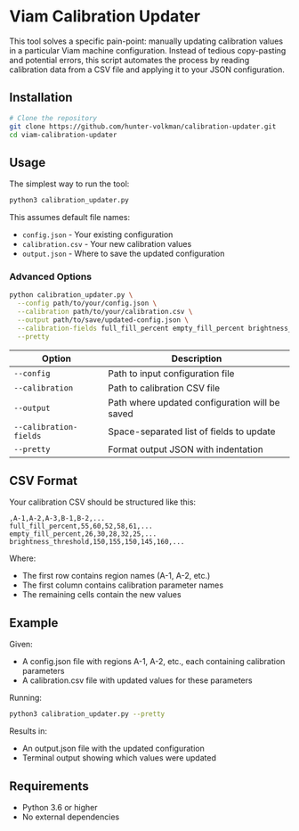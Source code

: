 # Viam Calibration Updater

This tool solves a specific pain-point: manually updating calibration values in a particular Viam machine configuration. Instead of tedious copy-pasting and potential errors, this script automates the process by reading calibration data from a CSV file and applying it to your JSON configuration.


## Installation

```bash
# Clone the repository
git clone https://github.com/hunter-volkman/calibration-updater.git
cd viam-calibration-updater
```

## Usage

The simplest way to run the tool:

```bash
python3 calibration_updater.py
```

This assumes default file names:
- `config.json` - Your existing configuration
- `calibration.csv` - Your new calibration values
- `output.json` - Where to save the updated configuration

### Advanced Options

```bash
python calibration_updater.py \
  --config path/to/your/config.json \
  --calibration path/to/your/calibration.csv \
  --output path/to/save/updated-config.json \
  --calibration-fields full_fill_percent empty_fill_percent brightness_threshold \
  --pretty
```

| Option | Description |
|--------|-------------|
| `--config` | Path to input configuration file |
| `--calibration` | Path to calibration CSV file |
| `--output` | Path where updated configuration will be saved |
| `--calibration-fields` | Space-separated list of fields to update |
| `--pretty` | Format output JSON with indentation |

## CSV Format

Your calibration CSV should be structured like this:

```
,A-1,A-2,A-3,B-1,B-2,...
full_fill_percent,55,60,52,58,61,...
empty_fill_percent,26,30,28,32,25,...
brightness_threshold,150,155,150,145,160,...
```

Where:
- The first row contains region names (A-1, A-2, etc.)
- The first column contains calibration parameter names
- The remaining cells contain the new values

## Example

Given:
- A config.json file with regions A-1, A-2, etc., each containing calibration parameters
- A calibration.csv file with updated values for these parameters

Running:
```bash
python3 calibration_updater.py --pretty
```

Results in:
- An output.json file with the updated configuration
- Terminal output showing which values were updated

## Requirements

- Python 3.6 or higher
- No external dependencies
